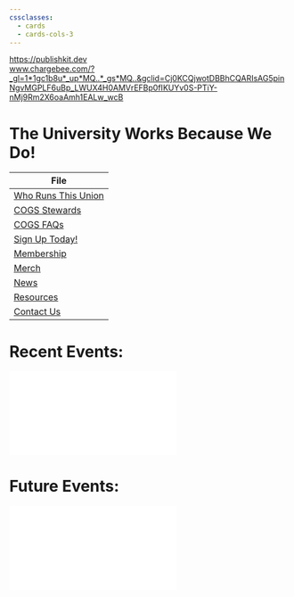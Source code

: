 ```yaml
---
cssclasses:
  - cards
  - cards-cols-3
---
```


https://publishkit.dev  
www.chargebee.com/?_gl=1*1gc1b8u*_up*MQ..*_gs*MQ..&gclid=Cj0KCQjwotDBBhCQARIsAG5pinNgvMGPLF6uBp_LWUX4H0AMVrEFBp0fIKUYv0S-PTiY-nMj9Rm2X6oaAmh1EALw_wcB

# The University Works Because We Do!

| File                                                         |
| ------------------------------------------------------------ |
| [Who Runs This Union](../What%20is%20COGS/Who%20Runs%20This%20Union.md) |
| [COGS Stewards](../What%20is%20COGS/Stewards/COGS%20Stewards.md)    |
| [COGS FAQs](../What%20is%20COGS/COGS%20FAQs.md)                     |
| [Sign Up Today!](./Categories/Money/Sign%20Up%20Today!.md) |
| [Membership](../Finances/Membership.md)                       |
| [Merch](../Finances/Merch.md)                                 |
| [News](../News/index.md)                                       |
| [Resources](../Resources/index.md)                        |
| [Contact Us](../What%20is%20COGS/Contact%20Us.md)                   |


# Recent Events:

![All Events > Recent Events](../Events/All%20Events.md#Recent%20Events)

# Future Events:

![All Events > Future Events](../Events/All%20Events.md#Future%20Events)

